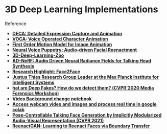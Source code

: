 # 3D Deep Learning Implementations

Reference

* **[DECA: Detailed Expression Capture and Animation](https://github.com/YadiraF/DECA)**
* **[VOCA: Voice Operated Character Animation](https://github.com/TimoBolkart/voca)**
* **[First Order Motion Model for Image Animation](https://github.com/AliaksandrSiarohin/first-order-model)**
* **[Neural Voice Puppetry: Audio-driven Facial Reenactment](https://justusthies.github.io/posts/neural-voice-puppetry/)**
* **[3D-Deep-Learning-Zoo](https://github.com/Qingcsai/awesome-3D-Deep-Learning)**
* **[AD-NeRF: Audio Driven Neural Radiance Fields for Talking Head Synthesis](https://arxiv.org/pdf/2103.11078v1.pdf)**
* **[Research Highlight: Face2Face](https://justusthies.github.io/posts/acm-research-highlight/)**
* **[Justus Thies Research Group Leader at the Max Planck Institute for Intelligent Systems](https://justusthies.github.io/)**
* **[hat are Deep Fakes? How do we detect them? (CVPR'2020 Media Forensics Workshop)](https://youtu.be/XMVmngZSvm0)**
* **[Video Background change notebook](https://colab.research.google.com/gist/andreyryabtsev/243aa3eefa6e06891dda7b1583d1d08f/backmatting.ipynb?authuser=2#scrollTo=cPPmkCI6GxXl)**
* **[Access webcam video and images and process real time in google colab](https://colab.research.google.com/drive/1QnC7lV7oVFk5OZCm75fqbLAfD9qBy9bw?usp=sharing)**
* **[Pose-Controllable Talking Face Generation by Implicitly Modularized Audio-Visual Representation (CVPR 2021)](https://github.com/Hangz-nju-cuhk/Talking-Face_PC-AVS)**
* **[ReenactGAN: Learning to Reenact Faces via Boundary Transfer](https://github.com/wywu/ReenactGAN)**


